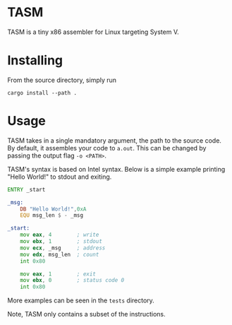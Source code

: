 # TASM 

TASM is a tiny x86 assembler for Linux targeting System V.

# Installing

From the source directory, simply run
```
cargo install --path .
```

# Usage

TASM takes in a single mandatory argument, the path to the source code.
By default, it assembles your code to `a.out`.
This can be changed by passing the output flag `-o <PATH>`.

TASM's syntax is based on Intel syntax.
Below is a simple example printing "Hello World!" to stdout and exiting.

```asm
ENTRY _start

_msg: 
    DB "Hello World!",0xA
    EQU msg_len $ - _msg

_start:
    mov eax, 4        ; write
    mov ebx, 1        ; stdout
    mov ecx, _msg     ; address
    mov edx, msg_len  ; count  
    int 0x80

    mov eax, 1        ; exit
    mov ebx, 0        ; status code 0
    int 0x80
```

More examples can be seen in the `tests` directory.

Note, TASM only contains a subset of the instructions.
